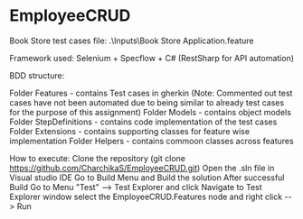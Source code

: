 # EmployeeCRUD
Book Store test cases file: .\Inputs\Book Store Application.feature

Framework used: Selenium + Specflow + C# (RestSharp for API automation) 

BDD structure:

Folder Features - contains Test cases in gherkin (Note: Commented out test cases have not been automated due to being similar to already test cases for the purpose of this assignment)
Folder Models - contains object models
Folder StepDefinitions - contains code implementation of the test cases
Folder Extensions - contains supporting classes for feature wise implementation
Folder Helpers - contains commoon classes across features

How to execute:
Clone the repository (git clone https://github.com/CharchikaS/EmployeeCRUD.git)
Open the .sln file in Visual studio IDE
Go to Build Menu and Build the solution
After successful Build
Go to Menu "Test" --> Test Explorer and click
Navigate to Test Explorer window
select the EmployeeCRUD.Features node and right click --> Run
